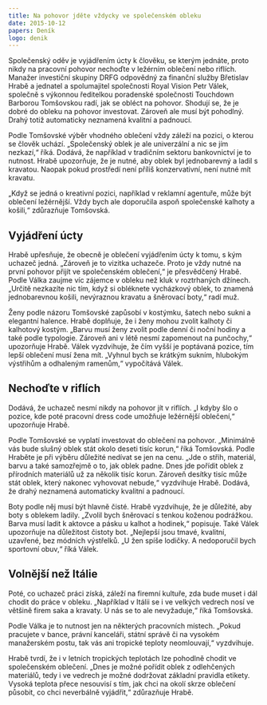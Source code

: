 ```yaml
---
title: Na pohovor jděte vždycky ve společenském obleku
date: 2015-10-12
papers: Deník
logo: denik
---
```

Společenský oděv je vyjádřením úcty k člověku, se kterým jednáte, proto nikdy na pracovní pohovor nechoďte v ležérním oblečení nebo riflích. Manažer investiční skupiny DRFG odpovědný za finanční služby Břetislav Hrabě a jednatel a spolumajitel společnosti Royal Vision Petr Válek, společně s výkonnou ředitelkou poradenské společnosti Touchdown Barborou Tomšovskou radí, jak se obléct na pohovor. Shodují se, že je dobré do obleku na pohovor investovat. Zároveň ale musí být pohodlný. Drahý totiž automaticky neznamená kvalitní a padnoucí.

Podle Tomšovské výběr vhodného oblečení vždy záleží na pozici, o kterou se člověk uchází. „Společenský oblek je ale univerzální a nic se jím nezkazí,“ říká. Dodává, že například v tradičním sektoru bankovnictví je to nutnost. Hrabě upozorňuje, že je nutné, aby oblek byl jednobarevný a ladil s kravatou. Naopak pokud prostředí není příliš konzervativní, není nutné mít kravatu.

„Když se jedná o kreativní pozici, například v reklamní agentuře, může být oblečení ležérnější. Vždy bych ale doporučila aspoň společenské kalhoty a košili,“ zdůrazňuje Tomšovská.

## Vyjádření úcty

Hrabě upřesňuje, že obecně je oblečení vyjádřením úcty k tomu, s kým uchazeč jedná.
„Zároveň je to vizitka uchazeče.
Proto je vždy nutné na první pohovor přijít ve společenském oblečení,“ je přesvědčený Hrabě.
Podle Válka zaujme víc zájemce v obleku než kluk v roztrhaných džínech.
„Určitě nezkazíte nic tím, když si obléknete vycházkový oblek, to znamená jednobarevnou košili, nevýraznou kravatu a šněrovací boty,“ radí muž.

Ženy podle názoru Tomšovské zapůsobí v kostýmku, šatech nebo sukni a elegantní halence. Hrabě doplňuje, že i ženy mohou zvolit kalhoty či kalhotový kostým. „Barvu musí ženy zvolit podle denní či noční hodiny a také podle typologie. Zároveň ani v létě nesmí zapomenout na punčochy,“ upozorňuje Hrabě.
Válek vyzdvihuje, že čím vyšší je poptávaná pozice, tím lepší oblečení musí žena mít. „Vyhnul bych se krátkým sukním, hlubokým výstřihům a odhaleným ramenům,“ vypočítává Válek.

## Nechoďte v riflích

Dodává, že uchazeč nesmí nikdy na pohovor jít v riflích. „I kdyby šlo o pozice, kde poté pracovní dress code umožňuje ležérnější oblečení,“ upozorňuje Hrabě.

Podle Tomšovské se vyplatí investovat do oblečení na pohovor. „Minimálně vás bude slušný oblek stát okolo deseti tisíc korun,“ říká Tomšovská. Podle Hraběte je při výběru důležité nedívat se jen na cenu. „Jde o střih, materiál, barvu a také samozřejmě o to, jak oblek padne. Dnes jde pořídit oblek z přírodních materiálů už za několik tisíc korun. Zároveň desítky tisíc může stát oblek, který nakonec vyhovovat nebude,“ vyzdvihuje Hrabě. Dodává, že drahý neznamená automaticky kvalitní a padnoucí.

Boty podle něj musí být hlavně čisté. Hrabě vyzdvihuje, že je důležité, aby boty s oblekem ladily. „Zvolil bych šněrovací s tenkou koženou podrážkou. Barva musí ladit k aktovce a pásku u kalhot a hodinek,“ popisuje.
Také Válek upozorňuje na důležitost čistoty bot. „Nejlepší jsou tmavé, kvalitní, uzavřené, bez módních výstřelků. „U žen spíše lodičky. A nedoporučil bych sportovní obuv,“ říká Válek.

## Volnější než Itálie

Poté, co uchazeč práci získá, záleží na firemní kultuře, zda bude muset i dál chodit do práce v obleku.
„Například v Itálii se i ve velkých vedrech nosí ve většině firem saka a kravaty. U nás se to ale nevyžaduje,“ říká Tomšovská.

Podle Válka je to nutnost jen na některých pracovních místech.
„Pokud pracujete v bance, právní kanceláři, státní správě či na vysokém manažerském postu, tak vás ani tropické teploty neomlouvají,“ vyzdvihuje.

Hrabě tvrdí, že i v letních tropických teplotách lze pohodlně chodit ve společenském oblečení.
„Dnes je možné pořídit oblek z odlehčených materiálů, tedy i ve vedrech je možné dodržovat základní pravidla etikety. Vysoká teplota přece nesouvisí s tím, jak chci na okolí skrze oblečení působit, co chci neverbálně vyjádřit,“ zdůrazňuje Hrabě.
